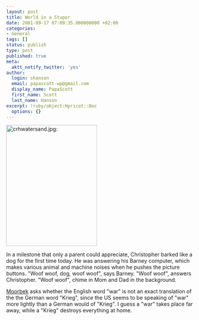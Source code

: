 ```yaml
---
layout: post
title: World in a Stupor
date: 2001-09-17 07:09:35.000000000 +02:00
categories:
- General
tags: []
status: publish
type: post
published: true
meta:
  aktt_notify_twitter: 'yes'
author:
  login: shanson
  email: papascott-wp@gmail.com
  display_name: PapaScott
  first_name: Scott
  last_name: Hanson
excerpt: !ruby/object:Hpricot::Doc
  options: {}
---
```

<p><img src="http://www.papascott.de/wordpress/wp-content/uploads/2001/09/crhwatersand.jpg" height="325" width="244" border="0" alt="crhwatersand.jpg: " /></p>
<p>In a milestone that only a parent could appreciate, Christopher barked like a dog for the first time today. He was answering his Barney computer, which makes various animal and machine noises when he pushes the picture buttons. "Woof woof, dog, woof woof", says Barney. "Woof woof", answers Christopher. "Woof woof", chime in Mom and Dad in the background.</p>
<p><a href="http://moorbek.weblogs.com/2001/09/15">Moorbek</a> asks whether the English word "war" is not an exact translation of the the German word "Krieg", since the US seems to be speaking of "war" more lightly than a German would of "Krieg". I guess a "war" takes place far away, while a "Krieg" destroys everything at home.</p>
